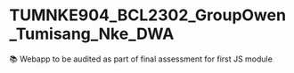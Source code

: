 # TUMNKE904_BCL2302_GroupOwen_Tumisang_Nke_DWA
📚 Webapp to be audited as part of final assessment for first JS module


